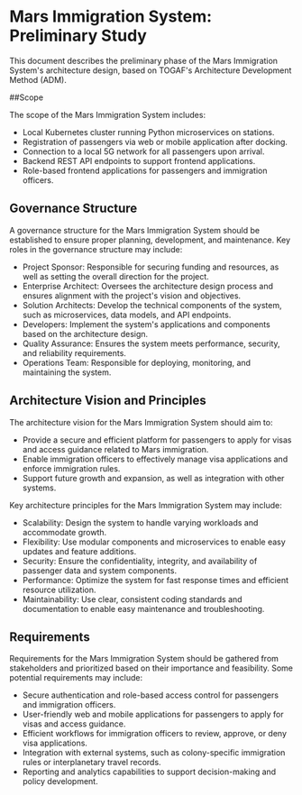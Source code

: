 # Mars Immigration System: Preliminary Study
This document describes the preliminary phase of the Mars Immigration System's architecture design, based on TOGAF's Architecture Development Method (ADM).

##Scope

The scope of the Mars Immigration System includes:

- Local Kubernetes cluster running Python microservices on stations.
- Registration of passengers via web or mobile application after docking.
- Connection to a local 5G network for all passengers upon arrival.
- Backend REST API endpoints to support frontend applications.
- Role-based frontend applications for passengers and immigration officers.

## Governance Structure

A governance structure for the Mars Immigration System should be established to ensure proper planning, development, and maintenance. Key roles in the governance structure may include:

- Project Sponsor: Responsible for securing funding and resources, as well as setting the overall direction for the project.
- Enterprise Architect: Oversees the architecture design process and ensures alignment with the project's vision and objectives.
- Solution Architects: Develop the technical components of the system, such as microservices, data models, and API endpoints.
- Developers: Implement the system's applications and components based on the architecture design.
- Quality Assurance: Ensures the system meets performance, security, and reliability requirements.
- Operations Team: Responsible for deploying, monitoring, and maintaining the system.

## Architecture Vision and Principles

The architecture vision for the Mars Immigration System should aim to:

- Provide a secure and efficient platform for passengers to apply for visas and access guidance related to Mars immigration.
- Enable immigration officers to effectively manage visa applications and enforce immigration rules.
- Support future growth and expansion, as well as integration with other systems.

Key architecture principles for the Mars Immigration System may include:

- Scalability: Design the system to handle varying workloads and accommodate growth.
- Flexibility: Use modular components and microservices to enable easy updates and feature additions.
- Security: Ensure the confidentiality, integrity, and availability of passenger data and system components.
- Performance: Optimize the system for fast response times and efficient resource utilization.
- Maintainability: Use clear, consistent coding standards and documentation to enable easy maintenance and troubleshooting.

## Requirements

Requirements for the Mars Immigration System should be gathered from stakeholders and prioritized based on their importance and feasibility. Some potential requirements may include:

- Secure authentication and role-based access control for passengers and immigration officers.
- User-friendly web and mobile applications for passengers to apply for visas and access guidance.
- Efficient workflows for immigration officers to review, approve, or deny visa applications.
- Integration with external systems, such as colony-specific immigration rules or interplanetary travel records.
- Reporting and analytics capabilities to support decision-making and policy development.
